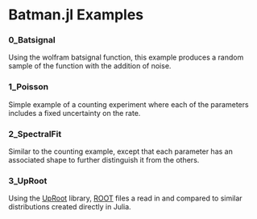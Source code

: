 Batman.jl Examples
==================

### 0_Batsignal
Using the wolfram batsignal function, this example produces a random sample
of the function with the addition of noise.

### 1_Poisson
Simple example of a counting experiment where each of the parameters includes
a fixed uncertainty on the rate.

### 2_SpectralFit
Similar to the counting example, except that each parameter has an associated
shape to further distinguish it from the others.

### 3_UpRoot
Using the [UpRoot] library, [ROOT] files a read in and compared to similar
distributions created directly in Julia.

[UpRoot]: https://github.com/JuliaHEP/UpROOT.jl
[ROOT]: https://root.cern.sh
